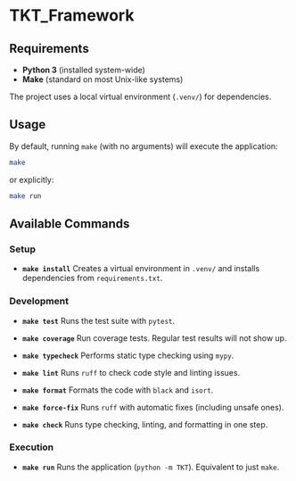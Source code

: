 # TKT_Framework

## Requirements

* **Python 3** (installed system-wide)
* **Make** (standard on most Unix-like systems)

The project uses a local virtual environment (`.venv/`) for dependencies.

## Usage

By default, running `make` (with no arguments) will execute the application:

```sh
make
```

or explicitly:

```sh
make run
```

## Available Commands

### Setup

* **`make install`**
  Creates a virtual environment in `.venv/` and installs dependencies from `requirements.txt`.

### Development

* **`make test`**
  Runs the test suite with `pytest`.

* **`make coverage`**
  Run coverage tests. Regular test results will not show up.

* **`make typecheck`**
  Performs static type checking using `mypy`.

* **`make lint`**
  Runs `ruff` to check code style and linting issues.

* **`make format`**
  Formats the code with `black` and `isort`.

* **`make force-fix`**
  Runs `ruff` with automatic fixes (including unsafe ones).

* **`make check`**
  Runs type checking, linting, and formatting in one step.

### Execution

* **`make run`**
  Runs the application (`python -m TKT`). Equivalent to just `make`.
